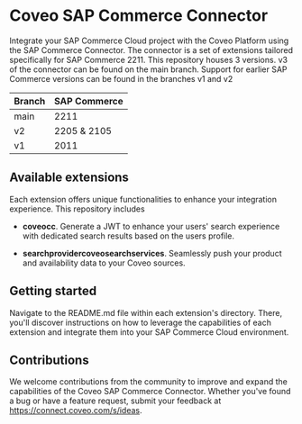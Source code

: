 # Coveo SAP Commerce Connector
Integrate your SAP Commerce Cloud project with the Coveo Platform using the SAP Commerce Connector. 
The connector is a set of extensions tailored specifically for SAP Commerce 2211.
This repository houses 3 versions. v3 of the connector can be found on the main branch. Support for earlier SAP Commerce versions can be found in the branches v1 and v2

|Branch|SAP Commerce|
|------|------------|
|main  |2211        |
|v2    |2205 & 2105 |
|v1    |2011        |

## Available extensions
Each extension offers unique functionalities to enhance your integration experience. This repository includes

* **coveocc**. Generate a JWT to enhance your users' search experience with dedicated search results based on the users profile.

* **searchprovidercoveosearchservices**. Seamlessly push your product and availability data to your Coveo sources.

## Getting started
Navigate to the README.md file within each extension's directory. 
There, you'll discover instructions on how to leverage the capabilities of each extension and integrate them into your SAP Commerce Cloud environment.

## Contributions
We welcome contributions from the community to improve and expand the capabilities of the Coveo SAP Commerce Connector. Whether you've found a bug or have a feature request, submit your feedback at https://connect.coveo.com/s/ideas.